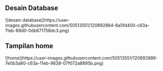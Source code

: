 <h2>Desain Database</h2>
![desain database](https://user-images.githubusercontent.com/50513551/120892864-6a5fd400-c63a-11eb-89d0-0db671758dc3.png)

<h2>Tampilan home</h2>
![home](https://user-images.githubusercontent.com/50513551/120892886-7e0b3a80-c63a-11eb-9838-07f072a8895b.png)
